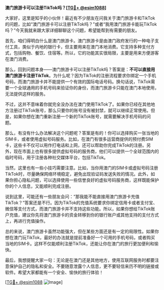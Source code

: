 **澳门旅游卡可以注册TikTok吗？[[TG💪+ @esim1088](https://t.me/s/esim1088)]**

大家好，这里是知乎的小伙伴！最近有不少朋友在问我关于澳门旅游卡和TikTok的问题，比如“澳门旅游卡可以注册TikTok吗？”或者“我用澳门旅游卡能玩TikTok吗？”今天我就来跟大家详细聊聊这个问题，希望能帮到有需要的朋友。

首先，咱们得明白什么是澳门旅游卡。澳门旅游卡是由澳门政府发行的一种电子支付工具，类似于内地的银行卡，但主要用来在澳门本地消费。它支持多种支付方式，包括购物、餐饮、住宿等。所以，它的功能其实很局限，主要是用来方便游客在澳门消费。

那么，回到问题本身——澳门旅游卡可以注册TikTok吗？答案是：**不可以直接用澳门旅游卡注册TikTok**。为什么呢？因为TikTok的注册流程要求你绑定一个手机号码，而澳门旅游卡并不能提供一个有效的国际电话号码。换句话说，TikTok需要一个全球通用的手机号码来验证你的身份，而澳门旅游卡只能在澳门本地使用，无法提供这样的服务。

不过，这并不意味着你就完全没办法在澳门使用TikTok了。如果你已经在其他地方注册过TikTok账号，那么只要你的账号没有被封禁，就可以继续正常使用。但是，如果你想在澳门重新注册一个新的TikTok账号，就需要解决手机号码的问题。

那么，有没有什么办法解决这个问题呢？答案是有的！你可以选择购买一张当地的SIM卡，或者使用虚拟号码服务。比如，在澳门有很多运营商提供的预付费SIM卡，这些卡不仅可以用作打电话和上网，还可以帮助你完成TikTok的注册。另外，现在市面上也有很多提供虚拟号码的服务商，他们可以提供一个全球范围内的临时号码，用于注册各种社交媒体平台，包括TikTok。

当然，这里也有一些小技巧需要注意。比如，当你用澳门的SIM卡或虚拟号码注册TikTok时，尽量确保网络环境稳定，避免出现验证码发送失败的情况。此外，如果你担心隐私问题，可以选择使用一些信誉良好的虚拟号码服务商，这样既能保护你的个人信息，又能顺利完成注册。

说到这里，可能还有一些朋友会问：“那我能不能直接用澳门旅游卡充值TikTok？”答案还是不行。因为TikTok的充值系统要求你绑定信用卡或者支付宝、微信等支付方式，而澳门旅游卡并不支持这些功能。所以，如果你想给TikTok账户充值，建议你先将澳门旅游卡的资金转移到你的银行账户或其他支持的支付方式上，再进行充值操作。

总的来说，澳门旅游卡虽然功能强大，但在某些方面还是有一定的局限性。如果你想在澳门玩TikTok，最好的办法就是提前准备好一个可用的手机号码，或者购买当地的SIM卡。这样不仅能顺利注册TikTok，还能让你在澳门的旅行更加便利和愉快。

最后，我想提醒大家一句：无论是在澳门还是其他地方，使用互联网服务时都要注意保护自己的隐私和安全。不要随意泄露个人信息，更不要轻信来历不明的链接或软件。希望大家都能有一个安全、愉快的旅行体验！

[[TG💪+ @esim1088](https://t.me/s/esim1088) ![Image](https://i.postimg.cc/4NQfJmqS/Snipaste-2025-05-13-00-14-12.png)]